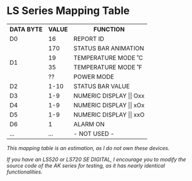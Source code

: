 # LS Series Mapping Table

<table>
    <tr>
        <th>DATA BYTE</th>
        <th>VALUE</th>
        <th>FUNCTION</th>
    </tr>
    <tr>
        <td>D0</td>
        <td>16</td>
        <td>REPORT ID</td>
    </tr>
    <tr>
        <td rowspan="4">D1</td>
        <td>170</td>
        <td>STATUS BAR ANIMATION</td>
    </tr>
    <tr>
        <td>19</td>
        <td>TEMPERATURE MODE ˚C</td>
    </tr>
    <tr>
        <td>35</td>
        <td>TEMPERATURE MODE ˚F</td>
    </tr>
    <tr>
        <td>??</td>
        <td>POWER MODE</td>
    </tr>
    <tr>
        <td>D2</td>
        <td>1-10</td>
        <td>STATUS BAR VALUE</td>
    </tr>
    <tr>
        <td>D3</td>
        <td>1-9</td>
        <td>NUMERIC DISPLAY || Oxx</td>
    </tr>
    <tr>
        <td>D4</td>
        <td>1-9</td>
        <td>NUMERIC DISPLAY || xOx</td>
    </tr>
    <tr>
        <td>D5</td>
        <td>1-9</td>
        <td>NUMERIC DISPLAY || xxO</td>
    </tr>
    <tr>
        <td>D6</td>
        <td>1</td>
        <td>ALARM ON</td>
    </tr>
        <tr>
        <td>...</td>
        <td>...</td>
        <td>- NOT USED -</td>
    </tr>
</table>

*This mapping table is an estimation, as I do not own these devices.*

*If you have an LS520 or LS720 SE DIGITAL, I encourage you to modify the source code
of the AK series for testing, as it has nearly identical functionalities.*
